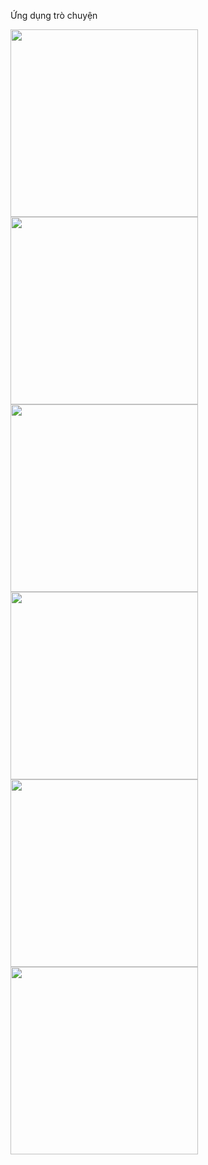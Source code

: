 Ứng dụng trò chuyện

<img src="https://github.com/user-attachments/assets/04cc836d-bcbc-46c8-8674-60665f8a2b47" width="300">
<img src="https://github.com/user-attachments/assets/17e9eb58-7a70-4ee7-b413-ff795152d44c" width="300">
<img src="https://github.com/user-attachments/assets/d09e30f5-f27c-4713-8fa8-25a8a9179076" width="300">
<img src="https://github.com/user-attachments/assets/6965373b-8938-464a-b184-97738a599d98" width="300">
<img src="https://github.com/user-attachments/assets/ffc7e7c5-5e7c-4ce1-a3e9-75be44ba45a6" width="300">
<img src="https://github.com/user-attachments/assets/80cd352f-ba6f-48f7-a18d-633389e9f33a" width="300">
